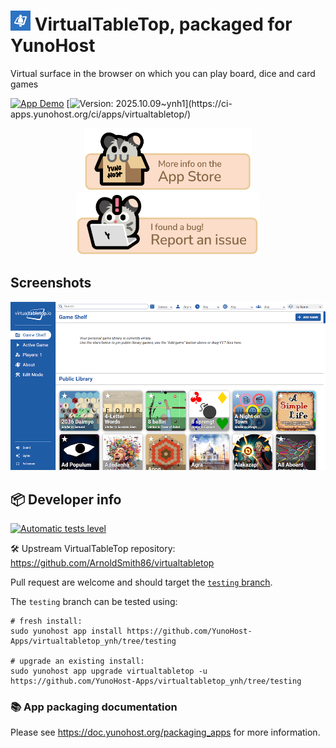 <!--
N.B.: This README was automatically generated by <https://github.com/YunoHost/apps_tools/blob/main/readme_generator>
It shall NOT be edited by hand.
-->

<h1>
  <img src="https://raw.githubusercontent.com/YunoHost/apps/main/logos/virtualtabletop.png" width="32px" alt="Logo of VirtualTableTop">
  VirtualTableTop, packaged for YunoHost
</h1>

Virtual surface in the browser on which you can play board, dice and card games

[![App Demo](https://img.shields.io/badge/App_Demo-blue?style=for-the-badge)](https://virtualtabletop.io)
[![Version: 2025.10.09~ynh1](https://img.shields.io/badge/Version-2025.10.09~ynh1-rgb(18,138,11)?style=for-the-badge)](https://ci-apps.yunohost.org/ci/apps/virtualtabletop/)

<div align="center">
<a href="https://apps.yunohost.org/app/virtualtabletop"><img height="100px" src="https://github.com/YunoHost/yunohost-artwork/raw/refs/heads/main/badges/neopossum-badges/badge_more_info_on_the_appstore.svg"/></a>
<a href="https://github.com/YunoHost-Apps/virtualtabletop_ynh/issues"><img height="100px" src="https://github.com/YunoHost/yunohost-artwork/raw/refs/heads/main/badges/neopossum-badges/badge_report_an_issue.svg"/></a>
</div>


## Screenshots
![Screenshot of VirtualTableTop](./doc/screenshots/main.png)

## 📦 Developer info

[![Automatic tests level](https://apps.yunohost.org/badge/cilevel/virtualtabletop)](https://ci-apps.yunohost.org/ci/apps/virtualtabletop/)

🛠️ Upstream VirtualTableTop repository: <https://github.com/ArnoldSmith86/virtualtabletop>

Pull request are welcome and should target the [`testing` branch](https://github.com/YunoHost-Apps/virtualtabletop_ynh/tree/testing).

The `testing` branch can be tested using:
```
# fresh install:
sudo yunohost app install https://github.com/YunoHost-Apps/virtualtabletop_ynh/tree/testing

# upgrade an existing install:
sudo yunohost app upgrade virtualtabletop -u https://github.com/YunoHost-Apps/virtualtabletop_ynh/tree/testing
```

### 📚 App packaging documentation

Please see <https://doc.yunohost.org/packaging_apps> for more information.